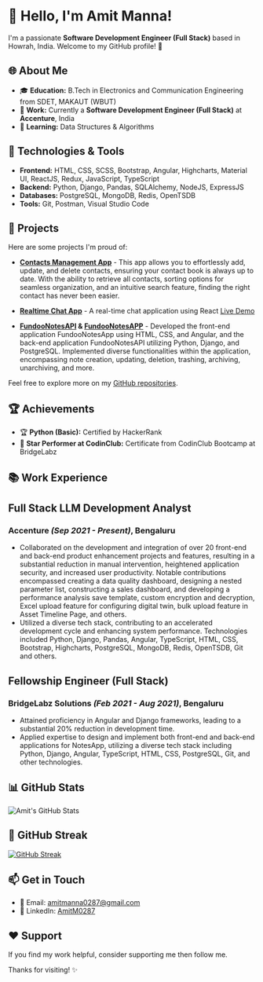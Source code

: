 # 👋 Hello, I'm Amit Manna!

I'm a passionate **Software Development Engineer (Full Stack)** based in Howrah, India. Welcome to my GitHub profile! 🚀

## 🌐 About Me

- 🎓 **Education:** B.Tech in Electronics and Communication Engineering from SDET, MAKAUT (WBUT)
- 🏢 **Work:** Currently a **Software Development Engineer (Full Stack)** at **Accenture**, India
- 🌱 **Learning:** Data Structures & Algorithms

## 🔧 Technologies & Tools

- **Frontend:** HTML, CSS, SCSS, Bootstrap, Angular, Highcharts, Material UI, ReactJS, Redux, JavaScript, TypeScript
- **Backend:** Python, Django, Pandas, SQLAlchemy, NodeJS, ExpressJS
- **Databases:** PostgreSQL, MongoDB, Redis, OpenTSDB
- **Tools:** Git, Postman, Visual Studio Code

## 🚀 Projects

Here are some projects I'm proud of:

- **[Contacts Management App](https://github.com/AmitM0287/contact-app.git)** - This app allows you to effortlessly add, update, and delete contacts, ensuring your contact book is always up to date. With the ability to retrieve all contacts, sorting options for seamless organization, and an intuitive search feature, finding the right contact has never been easier.

- **[Realtime Chat App](https://github.com/AmitM0287/chat-app)** - A real-time chat application using React [Live Demo](https://amkr-chat-app.vercel.app/)

- **[FundooNotesAPI](https://github.com/AmitM0287/fundoo-notes-api) & [FundooNotesAPP](https://github.com/AmitM0287/fundoo-notes-app)** - Developed the front-end application FundooNotesApp using HTML, CSS, and Angular, and the back-end application FundooNotesAPI utilizing Python, Django, and PostgreSQL. Implemented diverse functionalities within the application, encompassing note creation, updating, deletion, trashing, archiving, unarchiving, and more.

Feel free to explore more on my [GitHub repositories](https://github.com/AmitM0287?tab=repositories).

## 🏆 Achievements

- 🏆 **Python (Basic):** Certified by HackerRank
- 🌟 **Star Performer at CodinClub:** Certificate from CodinClub Bootcamp at BridgeLabz

## 📚 Work Experience

## Full Stack LLM Development Analyst
  ### Accenture *(Sep 2021 - Present)*, Bengaluru
  - Collaborated on the development and integration of over 20 front-end and back-end product enhancement projects and features, resulting in a substantial reduction in manual intervention, heightened application security, and increased user productivity. Notable contributions encompassed creating a data quality dashboard, designing a nested parameter list, constructing a sales dashboard, and developing a performance analysis save template, custom encryption and decryption, Excel upload feature for configuring digital twin, bulk upload feature in Asset Timeline Page, and others.
  - Utilized a diverse tech stack, contributing to an accelerated development cycle and enhancing system performance. Technologies included Python, Django, Pandas, Angular, TypeScript, HTML, CSS, Bootstrap, Highcharts, PostgreSQL, MongoDB, Redis, OpenTSDB, Git and others.

## Fellowship Engineer (Full Stack)
  ### BridgeLabz Solutions *(Feb 2021 - Aug 2021)*, Bengaluru
  - Attained proficiency in Angular and Django frameworks, leading to a substantial 20% reduction in development time.
  - Applied expertise to design and implement both front-end and back-end applications for NotesApp, utilizing a diverse tech stack including Python, Django, Angular, TypeScript, HTML, CSS, PostgreSQL, Git, and other technologies.

## 📊 GitHub Stats

![Amit's GitHub Stats](https://github-readme-stats.vercel.app/api?username=AmitM0287&show_icons=true&hide_title=true&hide_border=true&count_private=true&include_all_commits=true&theme=dark)

## 🌟 GitHub Streak

[![GitHub Streak](https://github-readme-streak-stats.herokuapp.com/?user=AmitM0287&theme=dark)](https://git.io/streak-stats)

## 📫 Get in Touch

- 📧 Email: amitmanna0287@gmail.com
- 💼 LinkedIn: [AmitM0287](https://www.linkedin.com/in/amitm0287/)

## ❤️ Support

If you find my work helpful, consider supporting me then follow me.

Thanks for visiting! ✨
